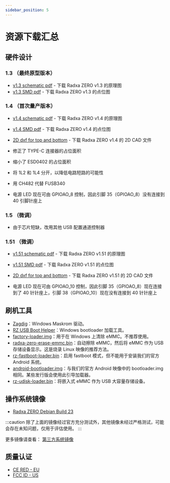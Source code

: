 ```yaml
---
sidebar_position: 5
---
```


# 资源下载汇总

## 硬件设计

### 1.3 （最终原型版本）

- [v1.3 schematic pdf](https://dl.radxa.com/zero/docs/hw/RADAX_ZERO_V13_SCH_20210309.pdf) - 下载 Radxa ZERO v1.3 的原理图
- [v1.3 SMD pdf](https://dl.radxa.com/zero/docs/hw/RADAX_ZERO_V13_SMD_20210309.pdf) - 下载 Radxa ZERO v1.3 的点位图

### 1.4 （首次量产版本）

- [v1.4 schematic pdf](https://dl.radxa.com/zero/docs/hw/radxa_zero_v1400_schematic.pdf) - 下载 Radxa ZERO v1.4 的原理图
- [v1.4 SMD pdf](https://dl.radxa.com/zero/docs/hw/radxa_zero_v1400_smd.pdf) - 下载 Radxa ZERO v1.4 的点位图
- [2D dxf for top and bottom](https://dl.radxa.com/zero/docs/hw/radxa_zero_v1400_2d.zip) - 下载 Radxa ZERO v1.4 的 2D CAD 文件

- 修正了 TYPE-C 连接器的占位面积
- 缩小了 ESD0402 的占位面积
- 将 1L2 和 1L4 分开，以降低电路短路的可能性
- 用 CH482 代替 FUSB340
- 电源 LED 现在可由 GPIOAO_8 控制，因此引脚 35（GPIOAO_8）没有连接到 40 引脚针座上

### 1.5 （微调）

- 由于芯片短缺，改用其他 USB 配置通道控制器

### 1.51 （微调）

- [v1.51 schematic pdf](https://dl.radxa.com/zero/docs/hw/v1510/radxa_zero_v1.51_schematic.pdf) - 下载 Radxa ZERO v1.51 的原理图
- [v1.51 SMD pdf](https://dl.radxa.com/zero/docs/hw/v1510/radxa_zero_v1.51_components_placement_map.pdf) - 下载 Radxa ZERO v1.51 的点位图
- [2D dxf for top and bottom](https://dl.radxa.com/zero/docs/hw/v1510/radxa_zero_v1.51_2d_dxf.zip) - 下载 Radxa ZERO v1.51 的 2D CAD 文件

- 电源 LED 现在可由 GPIOAO_10 控制，因此引脚 35（GPIOAO_8）现在连接到了 40 针针座上，引脚 38（GPIOAO_10）现在没有连接到 40 针针座上

## 刷机工具

- [Zagdig](https://zadig.akeo.ie/)：Windows Maskrom 驱动。
- [RZ USB Boot Helper](https://dl.radxa.com/zero/tools/windows/RZ_USB_Boot_Helper_V1.0.0.zip)：Windows bootloader 加载工具。
- [factory-loader.img](https://dl.radxa.com/zero/images/loader/factory-loader.img)：用于在 Windows 上清除 eMMC。不推荐使用。
- [radxa-zero-erase-emmc.bin](https://dl.radxa.com/zero/images/loader/radxa-zero-erase-emmc.bin)：自动擦除 eMMC，然后将 eMMC 作为 USB 存储设备显示。这是烧录 Linux 映像的推荐方法。
- [rz-fastboot-loader.bin](https://dl.radxa.com/zero/images/loader/rz-fastboot-loader.bin)：启用 fastboot 模式，但不能用于安装我们的官方 Android 系统。
- [android-bootloader.img](https://dl.radxa.com/zero/images/loader/android-bootloader.img)：与我们的官方 Android 映像中的 bootloader.img 相同。某些发行版会使用此引导加载器。
- [rz-udisk-loader.bin](https://dl.radxa.com/zero/images/loader/rz-udisk-loader.bin)：将嵌入式 eMMC 作为 USB 大容量存储设备。

## 操作系统镜像

- [Radxa ZERO Debian Build 23](https://github.com/radxa-build/radxa-zero/releases/download/b23/radxa-zero_debian_bullseye_kde_b23.img.xz)

:::caution
除了上面的镜像经过官方充分测试外，其他镜像未经过严格测试，可能会存在未知问题，仅用于评估使用。
:::

更多镜像请查看： [第三方系统镜像](../other-os/3rd-images)

## 质量认证

- [CE RED - EU](https://dl.radxa.com/zero/docs/compliance/radxa_zero_ce_red_report.zip)
- [FCC ID - US](https://fccid.io/2A3PA-RADXA-ZERO)

